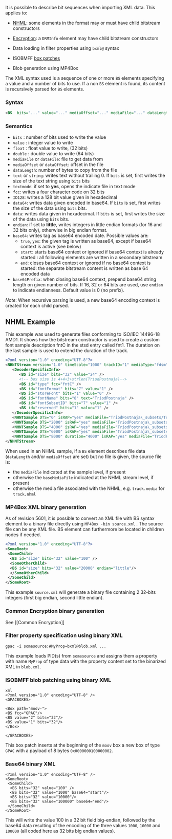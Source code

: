It is possible to describe bit sequences when importing XML data. This applies to:
- [NHML](NHML-Format): some elements in the format may or must have child bitstream constructors

- [Encryption](Common-Encryption): a `DRMInfo` element may have child bitstream constructors

- Data loading in filter properties using `bxml@` syntax

- ISOBMFF [box patches](BoxPatch)

- Blob generation using MP4Box

The XML syntax used is a sequence of one or more `BS` elements specifying a value and a number of bits to use.
If a non `BS` element is found, its content is recursively parsed for `BS` elements.

### Syntax

```xml
<BS  bits="..." value="..." mediaOffset="..." mediaFile="..." dataLength="..." text="..." fcc="..."/>
```

### Semantics

-  `bits` : number of bits used to write the value
- `value` : integer value to write
- `float` : float value to write, (32 bits)
- `double` : double value to write (64 bits)
- `mediaFile` or `dataFile`: file to get data from
- `mediaOffset` or `dataOffset`: offset in the file
- `dataLength`: number of bytes to copy from the file
- `text` or `string`: writes text without trailing 0. If `bits` is set, first writes the size of the text string using `bits` bits
- `textmode`: if set to **yes**, opens the indicate file in text mode
- `fcc`: writes a four character code on 32 bits
- `ID128`: writes a 128 bit value given in hexadecimal
- `data64`: writes data given encoded in base64. If `bits` is set, first writes the size of the data using `bits` bits.
- `data`: writes data given in hexadecimal. If `bits` is set, first writes the size of the data using `bits` bits.
- `endian`: if set to **little**, writes integers in little endian formats (for 16 and 32 bits only), otherwise in big endian format.
- `base64`: writes tag as base64 encoded date. Possible values are:
  - `true`, `yes`: the given tag is written as base64, except if base64 context is active (see below)
  - `start`: starts base64 context or ignored if base64 context is already started : all following elements are written in a secondary bitstream
  - `end`: closes base64 context or ignored if no base64 context is started: the separate bitstream content is written as base 64 encoded data
- `base64Prefix`: when closing base64 context, prepend base64 string length on given number of bits. If 16, 32 or 64 bits are used, use `endian` to indicate endianness. Default value is 0 (no prefix).

_Note_: When recursive parsing is used, a new base64 encoding context is created for each child parsed.


## NHML Example

This example was used to generate files conforming to ISO/IEC 14496-18 AMD1. It shows how the bitstream constructor is used to create a custom font sample description fntC in the stsd entry called fnt1. The duration on the last sample is used to extend the duration of the track.

```xml
<?xml version="1.0" encoding="UTF-8"?>
<NHNTStream version="1.0" timeScale="1000" trackID="1" mediaType="fdsm" mediaSubType="fnt1">
   <DecoderSpecificInfo>
      <BS id="size" bits="32" value="24" />
      <!-- box size is 4+4+3+strlen(TriodPostnaja)-->
      <BS id="type" fcc="fntC" />
      <BS id="fontFormat" bits="7" value="1" />
      <BS id="storeFont" bits="1" value="0" />
      <BS id="fontName" bits="8" text="TriodPostnaja" />
      <BS id="fontSubsetID" bits="7" value="1" />
      <BS id="reserved" bits="1" value="1" />
   </DecoderSpecificInfo>
   <NHNTSample DTS="0" isRAP="yes" mediaFile="TriodPostnaja\_subsets/TriodPostnaja\_CyrillicCaps.ttf" />
   <NHNTSample DTS="2000" isRAP="yes" mediaFile="TriodPostnaja\_subsets/TriodPostnaja\_CyrillicSmall.ttf" />
   <NHNTSample DTS="4000" isRAP="yes" mediaFile="TriodPostnaja\_subsets/TriodPostnaja\_LatinCaps.ttf" />
   <NHNTSample DTS="6000" isRAP="yes" mediaFile="TriodPostnaja\_subsets/TriodPostnaja\_LatinSmall.ttf" />
   <NHNTSample DTS="8000" duration="4000" isRAP="yes" mediaFile="TriodPostnaja\_subsets/TriodPostnaja\_symbols+numerals.ttf" />
</NHNTStream>
```

When used in an NHML sample, if a `BS` element describes file data (`dataLength` and/or `mediaOffset` are set) but no file is given, the source file is:
- the `mediaFile` indicated at the sample level, if present
- otherwise the `baseMediaFile` indicated at the NHML stream level, if present
- otherwise the media file associated with the NHML, e.g. `track.media` for `track.nhml`


### MP4Box XML binary generation

As of revision 5601, it is possible to convert an XML file with BS syntax element to a binary file directly using `MP4Box -bin source.xml` . The source file can be any XML file. BS element can furthermore be located in children nodes if needed.

```xml
<?xml version="1.0" encoding="UTF-8"?>
<SomeRoot>
 <SomeChild>
  <BS id="size" bits="32" value="100" />
  <SomeOtherChild>
  <BS id="size" bits="32" value="20000" endian="little"/>
  </SomeOtherChild>
 </SomeChild>
</SomeRoot>
```

This example `source.xml` will generate a binary file containing 2 32-bits integers (first big endian, second little endian).

### Common Encryption binary generation
See [[Common Encryption]]

### Filter property specification using binary XML

```
gpac -i somesource:#MyProp=bxml@blob.xml ...
```

This example loads PID(s) from `somesource` and assigns them a property with name `MyProp` of type data with the property content set to the binarized XML in `blob.xml`.

### ISOBMFF blob patching using binary XML

```
xml
<?xml version="1.0" encoding="UTF-8" />
<GPACBOXES>

<Box path="moov-">
<BS fcc="GPAC"/>
<BS value="2" bits="32"/>
<BS value="1" bits="32"/>
</Box>

</GPACBOXES>
```

This box patch inserts at the beginning of the `moov` box a new box of type `GPAC` with a payload of 8 bytes `0x0000000100000002`.


### Base64 binary XML

```
<?xml version="1.0" encoding="UTF-8" />
<SomeRoot>
 <SomeChild>
  <BS bits="32" value="100" />
  <BS bits="32" value="1000" base64="start"/>
  <BS bits="32" value="10000"/>
  <BS bits="32" value="100000" base64="end"/>
 </SomeChild>
</SomeRoot>
```

This will write the value 100 in a 32 bit field big-endian, followed by the base64 data resulting of the encoding of the three values `1000`, `10000` and `100000` (all coded here as 32 bits big endian values).
